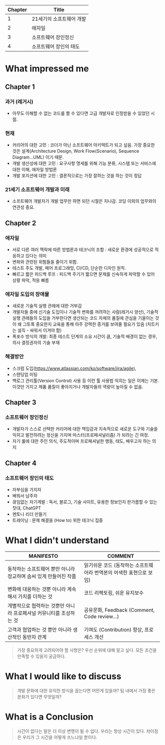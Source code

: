 | Chapter | Title |
| -- | -- |
| 1 | 21세기의 소프트웨어 개발 |
| 2 | 애자일 |
| 3 | 소프트웨어 장인정신 |
| 4 | 소프트웨어 장인의 태도 |



# What impressed me



 ## Chapter 1

### 과거 (레거시)
- 아무도 이해할 수 없는 코드를 짤 수 있다면 고급 개발자로 인정받을 수 있었던 시절.

### 현재 
- 커리어의 대한 고민 : 코더가 아닌 소프트웨어 아키텍트가 되고 싶음. 가장 중요한 것은 설계(Architecture Design, Work Flow(Scenario), Sequence Diagram...UML) 이기 때문.
- 개발 생산성에 대한 고민 : 요구사항 명세를 위해 기능 분류, 시스템 또는 서비스에 대한 이해, 애자일 방법론
- 개발 포지션에 대한 고민 : 결론적으로는 가장 잘하는 것을 하는 것이 정답

### 21세기 소프트웨어 개발과 미래
- 소프트웨어 개발자가 개발 업무만 하면 되던 시절은 지나감. 코딩 이외의 업무와의 연관성 중요.

## Chapter 2

### 애자일
- 서로 다른 여러 맥락에 따른 방법론과 테크닉의 조합 : 새로운 환경에 성공적으로 적응하고 있다는 의미
- 변화와 관련된 위험들을 줄이기 위함.
- 테스트 주도 개발, 페어 프로그래밍, CI/CD, 단순한 디자인 원칙.
- 빠르고 짧은 피드백 루프 : 피드백 주기가 짧으면 문제를 신속하게 파악할 수 있어 상황 파악, 적응 빠름

### 애자일 도입의 장애물
- 새로운 기술적 실행 관례에 대한 거부감
- 개발자들 중에 신기술 도입이나 기술적 변화를 꺼려하는 사람(레거시 양산), 기술적 실행 관례들의 도입을 거부한다면 생산되는 코드 자체의 품질에 관심을 기울이는 것이 왜 그토록 중요한지 교육을 통해 아주 강력한 증거를 보여줄 필요가 있음 (치트키는 설득 - 싸워서 이겨야 함)
- 폭포수 방식의 개발: 최종 테스트 단계의 소요 시간이 큼, 기술적 배경이 없는 경우, 의사 결정권자의 기술 부재

### 해결방안
- 스크럼 도입(https://www.atlassian.com/ko/software/jira/agile), 
- 스탠딩업 미팅
- 백로그 관리툴(Version Control) 사용 등 이런 툴 사용법 익히는 일은 이제는 기본. 이것만 가지고 제품 품질이 좋아지거나 개발자들의 역량이 높아질 수 없음.    

## Chapter 3

### 소프트웨어 장인정신
- 개발자가 스스로 선택한 커리어에 대한 책임감과 지속적으로 새로운 도구와 기술을 익히고 발전하려는 정신을 가지며 마스터(프로페셔널리즘) 가 되려는 긴 여정.
- 자기 롤에 대한 주인 의식, 주도적이며 프로페셔널한 행동, 태도, 배우고자 하는 의지


## Chapter 4

### 소프트웨어 장인의 태도
- 자부심을 가지자
- 배워서 남주자
- 끊임없는 자기계발 : 독서, 블로그, 기술 사이트, 유용한 정보인지 판가름할 수 있는 잣대, ChatGPT  
- 멘토나 리더 만들기
- 트레이닝 : 문제 해결을 (How to) 위한 테크닉 집중


 
# What I didn't understand
 
| MANIFESTO | COMMENT |
| -- | -- |
| 동작하는 소프트웨어 뿐만 아니라 정교하며 솜씨 있게 만들어진 작품 | 읽기쉬운 코드 (동작하는 소프트웨어라 번역본의 어색한 표현으로 보임) |
| 변화에 대응하는 것뿐 아니라 계속해서 가치를 더하는 것 | 코드 리펙토링, 쉬운 유지보수 |
| 개별적으로 협력하는 것뿐만 아니라 프로페셔널 커뮤니티를 조성하는 것 | 공유문화, Feedback (Comment, Code review...) |
| 고객과 협업하는 것 뿐만 아니라 생산적인 동반자 관계 | 기여도 (Contribution) 향상, 프로세스 개선 |
 

> 가장 중요하게 고려되어야 할 사항은? 우선 순위에 대해 알고 싶다. 모든 조건을 만족할 수 있을지 궁금하다.



# What I would like to discuss

> 개발 문화에 대한 유익한 방식을 꼽는다면 어떤게 있을까? 팀 내에서 가장 좋은 문화가 있다면 무엇일까?



# What is a Conclusion

> 시간이 없다는 말은 더 이상 변명이 될 수 없다. 우리는 항상 시간이 있다. 차이점은 우리가 그 시간을 어떻게 쓰느냐일 뿐이다. 

